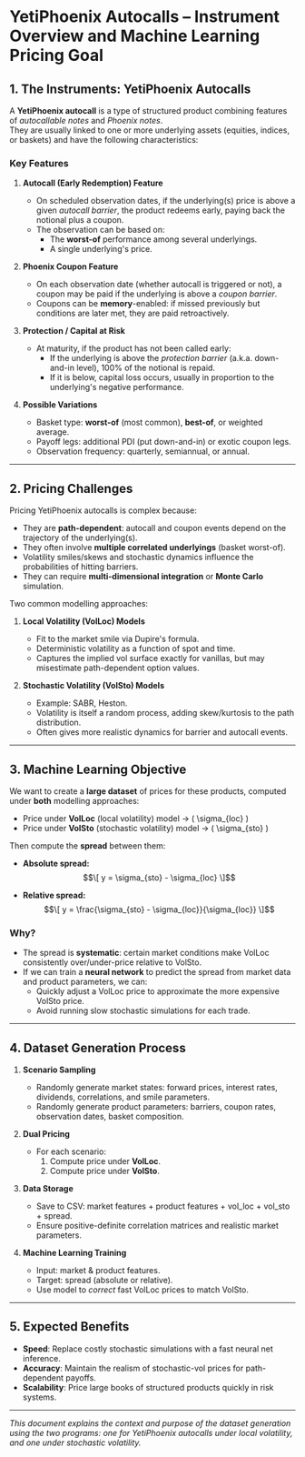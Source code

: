 # YetiPhoenix Autocalls – Instrument Overview and Machine Learning Pricing Goal

## 1. The Instruments: YetiPhoenix Autocalls

A **YetiPhoenix autocall** is a type of structured product combining features of *autocallable notes* and *Phoenix notes*.  
They are usually linked to one or more underlying assets (equities, indices, or baskets) and have the following characteristics:

### Key Features

1. **Autocall (Early Redemption) Feature**
   - On scheduled observation dates, if the underlying(s) price is above a given *autocall barrier*, the product redeems early, paying back the notional plus a coupon.
   - The observation can be based on:
     - The **worst-of** performance among several underlyings.
     - A single underlying's price.

2. **Phoenix Coupon Feature**
   - On each observation date (whether autocall is triggered or not), a coupon may be paid if the underlying is above a *coupon barrier*.
   - Coupons can be **memory**-enabled: if missed previously but conditions are later met, they are paid retroactively.

3. **Protection / Capital at Risk**
   - At maturity, if the product has not been called early:
     - If the underlying is above the *protection barrier* (a.k.a. down-and-in level), 100% of the notional is repaid.
     - If it is below, capital loss occurs, usually in proportion to the underlying's negative performance.

4. **Possible Variations**
   - Basket type: **worst-of** (most common), **best-of**, or weighted average.
   - Payoff legs: additional PDI (put down-and-in) or exotic coupon legs.
   - Observation frequency: quarterly, semiannual, or annual.

---

## 2. Pricing Challenges

Pricing YetiPhoenix autocalls is complex because:
- They are **path-dependent**: autocall and coupon events depend on the trajectory of the underlying(s).
- They often involve **multiple correlated underlyings** (basket worst-of).
- Volatility smiles/skews and stochastic dynamics influence the probabilities of hitting barriers.
- They can require **multi-dimensional integration** or **Monte Carlo** simulation.

Two common modelling approaches:

1. **Local Volatility (VolLoc) Models**
   - Fit to the market smile via Dupire's formula.
   - Deterministic volatility as a function of spot and time.
   - Captures the implied vol surface exactly for vanillas, but may misestimate path-dependent option values.

2. **Stochastic Volatility (VolSto) Models**
   - Example: SABR, Heston.
   - Volatility is itself a random process, adding skew/kurtosis to the path distribution.
   - Often gives more realistic dynamics for barrier and autocall events.

---

## 3. Machine Learning Objective

We want to create a **large dataset** of prices for these products, computed under **both** modelling approaches:
- Price under **VolLoc** (local volatility) model → \( \sigma_{loc} \)
- Price under **VolSto** (stochastic volatility) model → \( \sigma_{sto} \)

Then compute the **spread** between them:

- **Absolute spread:**  
  $$\[ y = \sigma_{sto} - \sigma_{loc} \]$$

- **Relative spread:**  
  $$\[ y = \frac{\sigma_{sto} - \sigma_{loc}}{\sigma_{loc}} \]$$

### Why?
- The spread is **systematic**: certain market conditions make VolLoc consistently over/under-price relative to VolSto.
- If we can train a **neural network** to predict the spread from market data and product parameters, we can:
  - Quickly adjust a VolLoc price to approximate the more expensive VolSto price.
  - Avoid running slow stochastic simulations for each trade.

---

## 4. Dataset Generation Process

1. **Scenario Sampling**
   - Randomly generate market states: forward prices, interest rates, dividends, correlations, and smile parameters.
   - Randomly generate product parameters: barriers, coupon rates, observation dates, basket composition.

2. **Dual Pricing**
   - For each scenario:
     1. Compute price under **VolLoc**.
     2. Compute price under **VolSto**.

3. **Data Storage**
   - Save to CSV: market features + product features + vol_loc + vol_sto + spread.
   - Ensure positive-definite correlation matrices and realistic market parameters.

4. **Machine Learning Training**
   - Input: market & product features.
   - Target: spread (absolute or relative).
   - Use model to *correct* fast VolLoc prices to match VolSto.

---

## 5. Expected Benefits

- **Speed**: Replace costly stochastic simulations with a fast neural net inference.
- **Accuracy**: Maintain the realism of stochastic-vol prices for path-dependent payoffs.
- **Scalability**: Price large books of structured products quickly in risk systems.

---

*This document explains the context and purpose of the dataset generation using the two programs: one for YetiPhoenix autocalls under local volatility, and one under stochastic volatility.*
